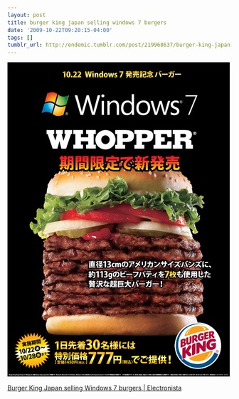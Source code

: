 ```yaml
---
layout: post
title: burger king japan selling windows 7 burgers
date: '2009-10-22T09:20:15-04:00'
tags: []
tumblr_url: http://endemic.tumblr.com/post/219968637/burger-king-japan-selling-windows-7-burgers
---
```

 ![](/tumblr_files/tumblr_krx3psyRZG1qz9neko1_500.jpg)  

[Burger King Japan selling Windows 7 burgers | Electronista](http://www.electronista.com/articles/09/10/21/microsoft.promos.win.7.with.bk.deal/)

